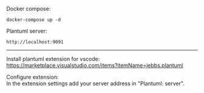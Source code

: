 
Docker compose: 
```shell
docker-compose up -d
```

Plantuml server: 
```
http://localhost:9091
```

---

Install plantuml extension for vscode: \
https://marketplace.visualstudio.com/items?itemName=jebbs.plantuml

Configure extension: \
In the extension settings add your server address in "Plantuml: server".
